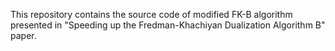This repository contains the source code of modified FK-B algorithm presented in "Speeding up the Fredman-Khachiyan Dualization Algorithm B" paper.
